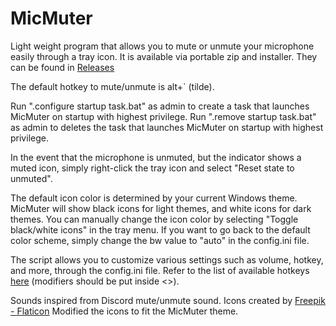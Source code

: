 # MicMuter
Light weight program that allows you to mute or unmute your microphone easily through a tray icon.
It is available via portable zip and installer. They can be found in [Releases](https://github.com/ddanielkim/MicMuter/releases)

The default hotkey to mute/unmute is alt+` (tilde).

Run ".configure startup task.bat" as admin to create a task that launches MicMuter on startup with highest privilege.
Run ".remove startup task.bat" as admin to deletes the task that launches MicMuter on startup with highest privilege.

In the event that the microphone is unmuted, but the indicator shows a muted icon, simply right-click the tray icon and select "Reset state to unmuted".

The default icon color is determined by your current Windows theme. MicMuter will show black icons for light themes, and white icons for dark themes. You can manually change the icon color by selecting "Toggle black/white icons" in the tray menu. If you want to go back to the default color scheme, simply change the bw value to "auto" in the config.ini file.

The script allows you to customize various settings such as volume, hotkey, and more, through the config.ini file. Refer to the list of available hotkeys [here](https://pynput.readthedocs.io/en/latest/_modules/pynput/keyboard/_base.html#Key) (modifiers should be put inside <>).

Sounds inspired from Discord mute/unmute sound.
Icons created by [Freepik - Flaticon](https://www.flaticon.com/free-icons/mute)
Modified the icons to fit the MicMuter theme.
